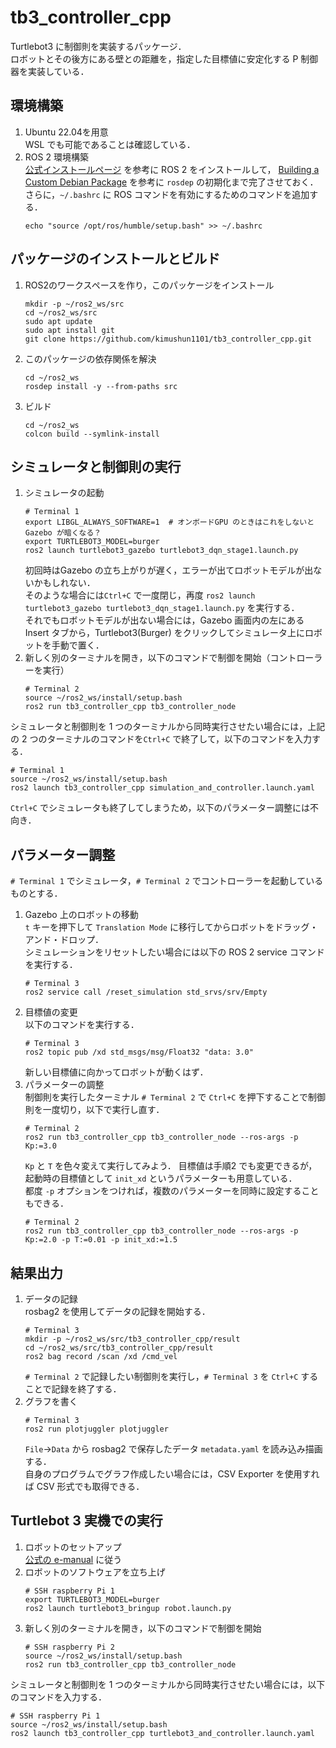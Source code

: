 # tb3_controller_cpp

Turtlebot3 に制御則を実装するパッケージ．  
ロボットとその後方にある壁との距離を，指定した目標値に安定化する P 制御器を実装している．

## 環境構築

1. Ubuntu 22.04を用意  
   WSL でも可能であることは確認している．
2. ROS 2 環境構築  
   [公式インストールページ](https://docs.ros.org/en/humble/Installation/Ubuntu-Install-Debians.html) を参考に ROS 2 をインストールして，
   [Building a Custom Debian Package](https://docs.ros.org/en/humble/How-To-Guides/Building-a-Custom-Debian-Package.html) を参考に `rosdep` の初期化まで完了させておく．  
   さらに，`~/.bashrc` に ROS コマンドを有効にするためのコマンドを追加する．
   ```
   echo "source /opt/ros/humble/setup.bash" >> ~/.bashrc
   ```

## パッケージのインストールとビルド

1. ROS2のワークスペースを作り，このパッケージをインストール
   ```
   mkdir -p ~/ros2_ws/src
   cd ~/ros2_ws/src
   sudo apt update
   sudo apt install git
   git clone https://github.com/kimushun1101/tb3_controller_cpp.git
   ```
2. このパッケージの依存関係を解決
   ```
   cd ~/ros2_ws
   rosdep install -y --from-paths src
   ```
3. ビルド
   ```
   cd ~/ros2_ws
   colcon build --symlink-install
   ```

## シミュレータと制御則の実行

1. シミュレータの起動
   ```
   # Terminal 1
   export LIBGL_ALWAYS_SOFTWARE=1  # オンボードGPU のときはこれをしないとGazebo が暗くなる？
   export TURTLEBOT3_MODEL=burger
   ros2 launch turtlebot3_gazebo turtlebot3_dqn_stage1.launch.py
   ```
   初回時はGazebo の立ち上がりが遅く，エラーが出てロボットモデルが出ないかもしれない．  
   そのような場合には`Ctrl+C` で一度閉じ，再度
   `ros2 launch turtlebot3_gazebo turtlebot3_dqn_stage1.launch.py`
   を実行する．  
   それでもロボットモデルが出ない場合には，Gazebo 画面内の左にあるInsert タブから，Turtlebot3(Burger) をクリックしてシミュレータ上にロボットを手動で置く．
2. 新しく別のターミナルを開き，以下のコマンドで制御を開始（コントローラーを実行）
   ```
   # Terminal 2
   source ~/ros2_ws/install/setup.bash
   ros2 run tb3_controller_cpp tb3_controller_node
   ```

シミュレータと制御則を 1 つのターミナルから同時実行させたい場合には，上記の 2 つのターミナルのコマンドを`Ctrl+C` で終了して，以下のコマンドを入力する．
```
# Terminal 1
source ~/ros2_ws/install/setup.bash
ros2 launch tb3_controller_cpp simulation_and_controller.launch.yaml 
```
`Ctrl+C` でシミュレータも終了してしまうため，以下のパラメーター調整には不向き．

## パラメーター調整

`# Terminal 1` でシミュレータ，`# Terminal 2` でコントローラーを起動しているものとする．

1. Gazebo 上のロボットの移動  
   `t` キーを押下して `Translation Mode` に移行してからロボットをドラッグ・アンド・ドロップ．  
   シミュレーションをリセットしたい場合には以下の ROS 2 service コマンドを実行する．
   ```
   # Terminal 3
   ros2 service call /reset_simulation std_srvs/srv/Empty
   ```
2. 目標値の変更  
   以下のコマンドを実行する．
   ```
   # Terminal 3
   ros2 topic pub /xd std_msgs/msg/Float32 "data: 3.0"
   ```
   新しい目標値に向かってロボットが動くはず．
3. パラメーターの調整  
   制御則を実行したターミナル `# Terminal 2` で `Ctrl+C` を押下することで制御則を一度切り，以下で実行し直す．
   ```
   # Terminal 2
   ros2 run tb3_controller_cpp tb3_controller_node --ros-args -p Kp:=3.0
   ```
   `Kp` と `T` を色々変えて実行してみよう．
   目標値は手順2 でも変更できるが，起動時の目標値として `init_xd` というパラメーターも用意している．  
   都度 `-p` オプションをつければ，複数のパラメーターを同時に設定することもできる．
   ```
   # Terminal 2
   ros2 run tb3_controller_cpp tb3_controller_node --ros-args -p Kp:=2.0 -p T:=0.01 -p init_xd:=1.5
   ```

## 結果出力

1. データの記録  
   rosbag2 を使用してデータの記録を開始する．
   ```
   # Terminal 3
   mkdir -p ~/ros2_ws/src/tb3_controller_cpp/result
   cd ~/ros2_ws/src/tb3_controller_cpp/result
   ros2 bag record /scan /xd /cmd_vel
   ```
   `# Terminal 2` で記録したい制御則を実行し，`# Terminal 3` を `Ctrl+C` することで記録を終了する．
2. グラフを書く
   ```
   # Terminal 3
   ros2 run plotjuggler plotjuggler
   ```
   `File`→`Data` から rosbag2 で保存したデータ `metadata.yaml` を読み込み描画する．  
   自身のプログラムでグラフ作成したい場合には，CSV Exporter を使用すれば CSV 形式でも取得できる．

## Turtlebot 3 実機での実行

1. ロボットのセットアップ  
   [公式の e-manual](https://emanual.robotis.com/docs/en/platform/turtlebot3/quick-start/) に従う
2. ロボットのソフトウェアを立ち上げ
   ```
   # SSH raspberry Pi 1
   export TURTLEBOT3_MODEL=burger
   ros2 launch turtlebot3_bringup robot.launch.py 
   ```
3. 新しく別のターミナルを開き，以下のコマンドで制御を開始
   ```
   # SSH raspberry Pi 2
   source ~/ros2_ws/install/setup.bash
   ros2 run tb3_controller_cpp tb3_controller_node
   ```

シミュレータと制御則を 1 つのターミナルから同時実行させたい場合には，以下のコマンドを入力する．
```
# SSH raspberry Pi 1
source ~/ros2_ws/install/setup.bash
ros2 launch tb3_controller_cpp turtlebot3_and_controller.launch.yaml 
```
